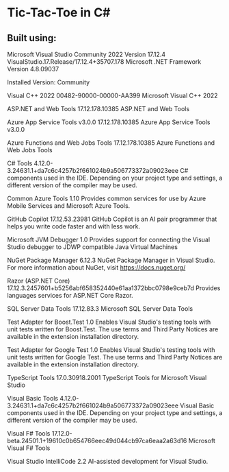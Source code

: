 # Tic-Tac-Toe in C#

## Built using:

Microsoft Visual Studio Community 2022
Version 17.12.4
VisualStudio.17.Release/17.12.4+35707.178
Microsoft .NET Framework
Version 4.8.09037

Installed Version: Community

Visual C++ 2022   00482-90000-00000-AA399
Microsoft Visual C++ 2022

ASP.NET and Web Tools   17.12.178.10385
ASP.NET and Web Tools

Azure App Service Tools v3.0.0   17.12.178.10385
Azure App Service Tools v3.0.0

Azure Functions and Web Jobs Tools   17.12.178.10385
Azure Functions and Web Jobs Tools

C# Tools   4.12.0-3.24631.1+da7c6c4257b2f661024b9a506773372a09023eee
C# components used in the IDE. Depending on your project type and settings, a different version of the compiler may be used.

Common Azure Tools   1.10
Provides common services for use by Azure Mobile Services and Microsoft Azure Tools.

GitHub Copilot   17.12.53.23981
GitHub Copilot is an AI pair programmer that helps you write code faster and with less work.

Microsoft JVM Debugger   1.0
Provides support for connecting the Visual Studio debugger to JDWP compatible Java Virtual Machines

NuGet Package Manager   6.12.3
NuGet Package Manager in Visual Studio. For more information about NuGet, visit https://docs.nuget.org/

Razor (ASP.NET Core)   17.12.3.2457601+b5256abf658352440e61aa1372bbc0798e9ceb7d
Provides languages services for ASP.NET Core Razor.

SQL Server Data Tools   17.12.83.3
Microsoft SQL Server Data Tools

Test Adapter for Boost.Test   1.0
Enables Visual Studio's testing tools with unit tests written for Boost.Test.  The use terms and Third Party Notices are available in the extension installation directory.

Test Adapter for Google Test   1.0
Enables Visual Studio's testing tools with unit tests written for Google Test.  The use terms and Third Party Notices are available in the extension installation directory.

TypeScript Tools   17.0.30918.2001
TypeScript Tools for Microsoft Visual Studio

Visual Basic Tools   4.12.0-3.24631.1+da7c6c4257b2f661024b9a506773372a09023eee
Visual Basic components used in the IDE. Depending on your project type and settings, a different version of the compiler may be used.

Visual F# Tools   17.12.0-beta.24501.1+19610c0b654766eec49d044cb97ca6eaa2a63d16
Microsoft Visual F# Tools

Visual Studio IntelliCode   2.2
AI-assisted development for Visual Studio.
